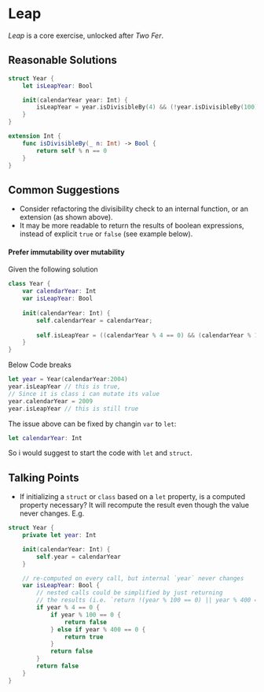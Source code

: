# Leap

_Leap_ is a core exercise, unlocked after _Two Fer_.

## Reasonable Solutions

```swift
struct Year {
    let isLeapYear: Bool

    init(calendarYear year: Int) {
        isLeapYear = year.isDivisibleBy(4) && (!year.isDivisibleBy(100) || year.isDivisibleBy(400))
    }
}

extension Int {
    func isDivisibleBy(_ n: Int) -> Bool {
        return self % n == 0
    }
}
```

## Common Suggestions

- Consider refactoring the divisibility check to an internal function, or an
  extension (as shown above).
- It may be more readable to return the results of boolean expressions, instead
  of explicit `true` or `false` (see example below).

#### Prefer immutability over mutability

Given the following solution

```swift 
class Year {
    var calendarYear: Int
    var isLeapYear: Bool
    
    init(calendarYear: Int) {
        self.calendarYear = calendarYear;
        
        self.isLeapYear = ((calendarYear % 4 == 0) && (calendarYear % 100 != 0) || (calendarYear % 400 == 0));
    }
}
```
Below Code breaks
```swift
let year = Year(calendarYear:2004)
year.isLeapYear // this is true, 
// Since it is class i can mutate its value
year.calendarYear = 2009
year.isLeapYear // this is still true
```

The issue above can be fixed by changin `var` to `let`:
```swift
let calendarYear: Int
```
So i would suggest to start the code with ``` let ``` and ``` struct ```.

## Talking Points

- If initializing a `struct` or `class` based on a `let` property, is a computed
  property necessary? It will recompute the result even though the value never
  changes. E.g.
```swift
struct Year {
    private let year: Int

    init(calendarYear: Int) {
        self.year = calendarYear
    }

    // re-computed on every call, but internal `year` never changes
    var isLeapYear: Bool {
        // nested calls could be simplified by just returning
        // the results (i.e. `return !(year % 100 == 0) || year % 400 == 0`)
        if year % 4 == 0 {
            if year % 100 == 0 {
                return false
            } else if year % 400 == 0 {
                return true
            }
            return false
        }
        return false
    }
}
```
